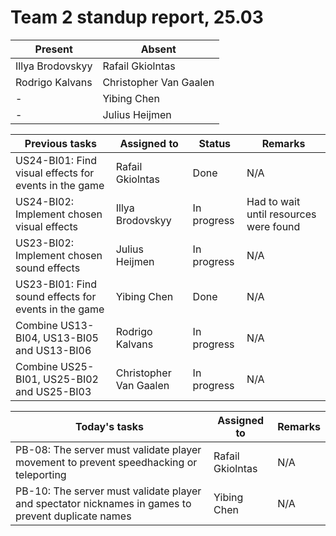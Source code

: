 # Team 2 standup report, 25.03

| Present | Absent |
| - | - |
| Illya Brodovskyy | Rafail Gkiolntas |
| Rodrigo Kalvans | Christopher Van Gaalen |
| - | Yibing Chen |
| - | Julius Heijmen |

| Previous tasks | Assigned to | Status | Remarks |
| - | - | - | - |
| US24-BI01: Find visual effects for events in the game | Rafail Gkiolntas | Done | N/A
| US24-BI02: Implement chosen visual effects | Illya Brodovskyy | In progress | Had to wait until resources were found
| US23-BI02: Implement chosen sound effects | Julius Heijmen | In progress | N/A
| US23-BI01: Find sound effects for events in the game | Yibing Chen | Done | N/A
| Combine US13-BI04, US13-BI05 and US13-BI06 | Rodrigo Kalvans | In progress | N/A
| Combine US25-BI01, US25-BI02 and US25-BI03 | Christopher Van Gaalen | In progress | N/A

| Today's tasks | Assigned to | Remarks |
| - | - | - |
| PB-08: The server must validate player movement to prevent speedhacking or teleporting | Rafail Gkiolntas | N/A |
| PB-10: The server must validate player and spectator nicknames in games to prevent duplicate names | Yibing Chen | N/A |
